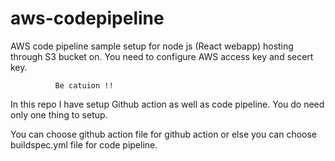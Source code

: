 # aws-codepipeline

AWS code pipeline sample setup for node js (React webapp) hosting through S3 bucket on.
You need to configure AWS access key and secert key.

              Be catuion !! 
In this repo I have setup Github action as well as code pipeline. You do need only one thing to setup.

You can choose github action file for github action or else you can choose buildspec.yml file for code pipeline.
